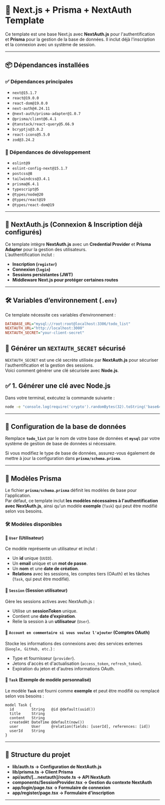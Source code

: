 # 🚀 Next.js + Prisma + NextAuth Template

Ce template est une base Next.js avec **NextAuth.js** pour l'authentification et **Prisma** pour la gestion de la base de données. Il inclut déjà l'inscription et la connexion avec un système de session.

---

## 📦 **Dépendances installées**

### ✅ **Dépendances principales**
- `next@15.1.7`
- `react@19.0.0`
- `react-dom@19.0.0`
- `next-auth@4.24.11`
- `@next-auth/prisma-adapter@1.0.7`
- `@prisma/client@6.4.1`
- `@tanstack/react-query@5.66.9`
- `bcryptjs@3.0.2`
- `react-icons@5.5.0`
- `zod@3.24.2`

### 🔧 **Dépendances de développement**
- `eslint@9`
- `eslint-config-next@15.1.7`
- `postcss@8`
- `tailwindcss@3.4.1`
- `prisma@6.4.1`
- `typescript@5`
- `@types/node@20`
- `@types/react@19`
- `@types/react-dom@19`

---

## 🔐 **NextAuth.js (Connexion & Inscription déjà configurés)**

Ce template intègre **NextAuth.js** avec un **Credential Provider** et **Prisma Adapter** pour la gestion des utilisateurs.  
L’authentification inclut :
- **Inscription (`register`)**
- **Connexion (`login`)**
- **Sessions persistantes (JWT)**
- **Middleware Next.js pour protéger certaines routes**

---

## 🛠 **Variables d’environnement (`.env`)**

Ce template nécessite ces variables d’environnement :  
```ini
DATABASE_URL="mysql://root:root@localhost:3306/todo_list"
NEXTAUTH_URL="http://localhost:3000"
NEXTAUTH_SECRET="your-client-secret"
```
## 🔐 **Générer un `NEXTAUTH_SECRET` sécurisé**

`NEXTAUTH_SECRET` est une clé secrète utilisée par **NextAuth.js** pour sécuriser l'authentification et la gestion des sessions.  
Voici comment générer une clé sécurisée avec **Node.js**.

## ✅ **1. Générer une clé avec Node.js**
Dans votre terminal, exécutez la commande suivante :

```sh
node -e "console.log(require('crypto').randomBytes(32).toString('base64'))"
```
---

## 🔧 Configuration de la base de données

Remplace **`todo_list`** par le nom de votre base de données et **`mysql`** par votre système de gestion de base de données si nécessaire.  

Si vous modifiez le type de base de données, assurez-vous également de mettre à jour la configuration dans **`prisma/schema.prisma`**.

---

## 📂 Modèles Prisma

Le fichier **`prisma/schema.prisma`** définit les modèles de base pour l'application.  
Par défaut, ce template inclut **les modèles nécessaires à l'authentification avec NextAuth.js**, ainsi qu'un modèle **exemple** (`Task`) qui peut être modifié selon vos besoins.

### 🛠 **Modèles disponibles**

#### 🔹 **`User`** (Utilisateur)
Ce modèle représente un utilisateur et inclut :
- Un **id** unique (`UUID`).
- Un **email** unique et un **mot de passe**.
- Un **nom** et une **date de création**.
- **Relations** avec les sessions, les comptes tiers (OAuth) et les tâches (`Task`, qui peut être modifié).

#### 🔹 **`Session`** (Session utilisateur)
Gère les sessions actives avec NextAuth.js :
- Utilise un **sessionToken** unique.
- Contient une **date d’expiration**.
- Relie la session à un **utilisateur** (`User`).

#### 🔹 **`Account en commentaire si vous voulez l'ajouter`** (Comptes OAuth)
Stocke les informations des connexions avec des services externes (`Google, GitHub, etc.`) :
- Type et fournisseur (`provider`).
- Jetons d'accès et d'actualisation (`access_token`, `refresh_token`).
- Expiration du jeton et d'autres informations OAuth.

#### 🔹 **`Task`** (Exemple de modèle personnalisé)
Le modèle **`Task`** est fourni comme **exemple** et peut être modifié ou remplacé selon vos besoins :
```prisma
model Task {
  id        String   @id @default(uuid())
  title     String
  content   String
  createdAt DateTime @default(now())
  user      User     @relation(fields: [userId], references: [id])
  userId    String
}
```
---

## 📂 **Structure du projet**
- **lib/auth.ts → Configuration de NextAuth.js**
- **lib/prisma.ts → Client Prisma**
- **api/auth/[...nextauth]/route.ts → API NextAuth**
- **components/SessionProvider.tsx → Gestion du contexte NextAuth**
- **app/login/page.tsx → Formulaire de connexion**
- **app/register/page.tsx → Formulaire d'inscription**

---

